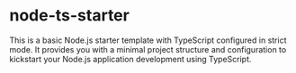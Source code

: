 # node-ts-starter
 This is a basic Node.js starter template with TypeScript configured in strict mode. It provides you with a minimal project structure and configuration to kickstart your Node.js application development using TypeScript.
